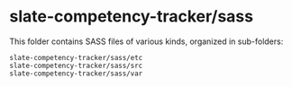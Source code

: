 # slate-competency-tracker/sass

This folder contains SASS files of various kinds, organized in sub-folders:

    slate-competency-tracker/sass/etc
    slate-competency-tracker/sass/src
    slate-competency-tracker/sass/var
